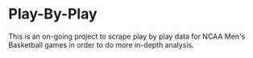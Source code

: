 # Play-By-Play
This is an on-going project to scrape play by play data for NCAA Men's Basketball games in order to do more in-depth analysis. 
